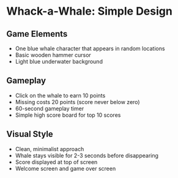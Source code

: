 # Whack-a-Whale: Simple Design

## Game Elements
- One blue whale character that appears in random locations
- Basic wooden hammer cursor
- Light blue underwater background

## Gameplay
- Click on the whale to earn 10 points
- Missing costs 20 points (score never below zero)
- 60-second gameplay timer
- Simple high score board for top 10 scores

## Visual Style
- Clean, minimalist approach
- Whale stays visible for 2-3 seconds before disappearing
- Score displayed at top of screen
- Welcome screen and game over screen
